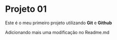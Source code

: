 # Projeto 01

Este é o meu primeiro projeto utilizando **Git** e **Github**

Adicionando mais uma modificação no Readme.md